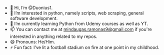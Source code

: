 - 👋 Hi, I’m @Duonius1.
- 👀 I’m interested in python, namely scripts, web scraping, general software development.
- 🌱 I’m currently learning Python from Udemy courses as well as YT.
- 📫 You can contact me at mindaugas.ramonas9@gmail.com if you're interested in anything related to my repos.
- 😄 Pronouns: He/Him.
- ⚡ Fun fact: I've lit a football stadium on fire at one point in my childhood.



<!---
Duonius1/Duonius1 is a ✨ special ✨ repository because its `README.md` (this file) appears on your GitHub profile.
You can click the Preview link to take a look at your changes.
--->
